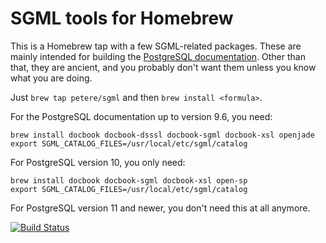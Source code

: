 SGML tools for Homebrew
=======================

This is a Homebrew tap with a few SGML-related packages.  These are mainly intended for building the [PostgreSQL documentation](http://www.postgresql.org/docs/devel/static/docguide.html). Other than that, they are ancient, and you probably don't want them unless you know what you are doing.

Just `brew tap petere/sgml` and then `brew install <formula>`.

For the PostgreSQL documentation up to version 9.6, you need:

    brew install docbook docbook-dsssl docbook-sgml docbook-xsl openjade
    export SGML_CATALOG_FILES=/usr/local/etc/sgml/catalog

For PostgreSQL version 10, you only need:

    brew install docbook docbook-sgml docbook-xsl open-sp
    export SGML_CATALOG_FILES=/usr/local/etc/sgml/catalog

For PostgreSQL version 11 and newer, you don't need this at all
anymore.

[![Build Status](https://secure.travis-ci.org/petere/homebrew-sgml.png?branch=master)](http://travis-ci.org/petere/homebrew-sgml)
